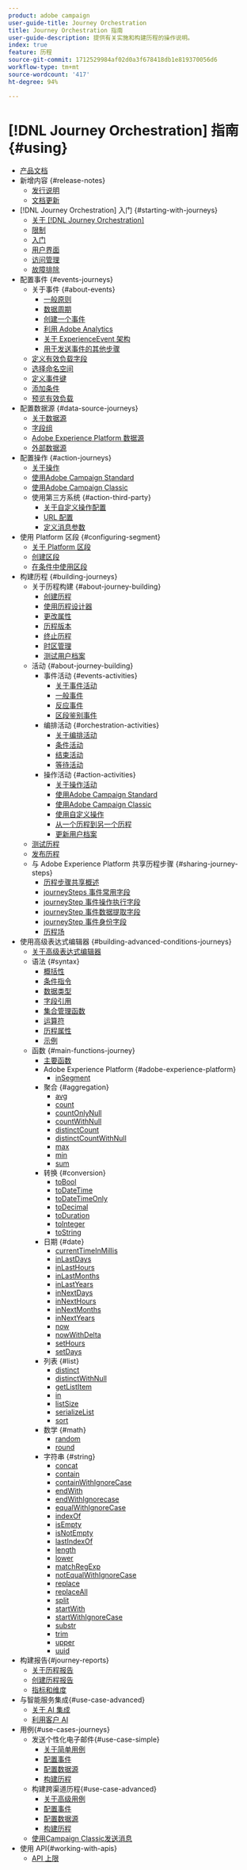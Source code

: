 ```yaml
---
product: adobe campaign
user-guide-title: Journey Orchestration
title: Journey Orchestration 指南
user-guide-description: 提供有关实施和构建历程的操作说明。
index: true
feature: 历程
source-git-commit: 1712529984af02d0a3f678418db1e819370056d6
workflow-type: tm+mt
source-wordcount: '417'
ht-degree: 94%

---
```



# [!DNL Journey Orchestration] 指南 {#using}

+ [产品文档](journey-orchestration-home.md)
+ 新增内容 {#release-notes}
   + [发行说明](using/release-notes/release-notes.md)
   + [文档更新](using/release-notes/documentation-updates.md)
+ [!DNL Journey Orchestration] 入门 {#starting-with-journeys}
   + [关于  [!DNL Journey Orchestration]](using/about/about-journey-orchestration.md)
   + [限制](using/about/limitations.md)
   + [入门](using/about/get-started.md)
   + [用户界面](using/about/user-interface.md)
   + [访问管理](using/about/access-management.md)
   + [故障排除](using/about/troubleshooting.md)
+ 配置事件 {#events-journeys}
   + 关于事件 {#about-events}
      + [一般原则](using/event/about-events.md)
      + [数据周期](using/event/about-data-cycle.md)
      + [创建一个事件](using/event/about-creating.md)
      + [利用 Adobe Analytics](using/event/about-analytics.md)
      + [关于 ExperienceEvent 架构](using/event/experience-event-schema.md)
      + [用于发送事件的其他步骤](using/event/additional-steps-to-send-events-to-journey-orchestration.md)
   + [定义有效负载字段](using/event/defining-the-payload-fields.md)
   + [选择命名空间](using/event/selecting-the-namespace.md)
   + [定义事件键](using/event/defining-the-event-key.md)
   + [添加条件](using/event/adding-a-condition.md)
   + [预览有效负载](using/event/previewing-the-payload.md)
+ 配置数据源 {#data-source-journeys}
   + [关于数据源](using/datasource/about-data-sources.md)
   + [字段组](using/datasource/field-groups.md)
   + [Adobe Experience Platform 数据源](using/datasource/adobe-experience-platform-data-source.md)
   + [外部数据源](using/datasource/external-data-sources.md)
+ 配置操作 {#action-journeys}
   + [关于操作](using/action/action.md)
   + [使用Adobe Campaign Standard](using/action/working-with-adobe-campaign.md)
   + [使用Adobe Campaign Classic](using/action/acc-action.md)
   + 使用第三方系统 {#action-third-party}
      + [关于自定义操作配置](using/action/about-custom-action-configuration.md)
      + [URL 配置](using/action/url-configuration.md)
      + [定义消息参数](using/action/defining-the-message-parameters.md)
+ 使用 Platform 区段 {#configuring-segment}
   + [关于 Platform 区段](using/segment/about-segments.md)
   + [创建区段](using/segment/creating-a-segment.md)
   + [在条件中使用区段](using/segment/using-a-segment.md)
+ 构建历程 {#building-journeys}
   + 关于历程构建 {#about-journey-building}
      + [创建历程](using/building-journeys/journey.md)
      + [使用历程设计器](using/building-journeys/using-the-journey-designer.md)
      + [更改属性](using/building-journeys/changing-properties.md)
      + [历程版本](using/building-journeys/journey-versions.md)
      + [终止历程](using/building-journeys/terminating-a-journey.md)
      + [时区管理](using/building-journeys/timezone-management.md)
      + [测试用户档案](using/building-journeys/creating-test-profiles.md)
   + 活动 {#about-journey-building}
      + 事件活动 {#events-activities}
         + [关于事件活动](using/building-journeys/event-activities.md)
         + [一般事件](using/building-journeys/general-events.md)
         + [反应事件](using/building-journeys/reaction-events.md)
         + [区段鉴别事件](using/building-journeys/segment-qualification-events.md)
      + 编排活动 {#orchestration-activities}
         + [关于编排活动](using/building-journeys/about-orchestration-activities.md)
         + [条件活动](using/building-journeys/condition-activity.md)
         + [结束活动](using/building-journeys/end-activity.md)
         + [等待活动](using/building-journeys/wait-activity.md)
      + 操作活动 {#action-activities}
         + [关于操作活动](using/building-journeys/about-action-activities.md)
         + [使用Adobe Campaign Standard](using/building-journeys/using-adobe-campaign-actions.md)
         + [使用Adobe Campaign Classic](using/building-journeys/using-adobe-campaign-classic.md)
         + [使用自定义操作](using/building-journeys/using-custom-actions.md)
         + [从一个历程到另一个历程](using/building-journeys/jump.md)
         + [更新用户档案](using/building-journeys/update-profiles.md)
   + [测试历程](using/building-journeys/testing-the-journey.md)
   + [发布历程](using/building-journeys/publishing-the-journey.md)
   + 与 Adobe Experience Platform 共享历程步骤 {#sharing-journey-steps}
      + [历程步骤共享概述](using/building-journeys/sharing-overview.md)
      + [journeySteps 事件常用字段](using/building-journeys/sharing-common-fields.md)
      + [journeyStep 事件操作执行字段](using/building-journeys/sharing-execution-fields.md)
      + [journeyStep 事件数据提取字段](using/building-journeys/sharing-fetch-fields.md)
      + [journeyStep 事件身份字段](using/building-journeys/sharing-identity-fields.md)
      + [历程场](using/building-journeys/sharing-journey-fields.md)
+ 使用高级表达式编辑器 {#building-advanced-conditions-journeys}
   + [关于高级表达式编辑器](using/expression/expressionadvanced.md)
   + 语法 {#syntax}
      + [概括性](using/expression/generalities.md)
      + [条件指令](using/expression/conditional-instruction.md)
      + [数据类型](using/expression/data-types.md)
      + [字段引用](using/expression/field-references.md)
      + [集合管理函数](using/expression/collection-management-functions.md)
      + [运算符](using/expression/operators.md)
      + [历程属性](using/expression/journey-properties.md)
      + [示例](using/expression/advanced-editor-use-cases.md)
   + 函数 {#main-functions-journey}
      + [主要函数](using/expression/functions.md)
      + Adobe Experience Platform {#adobe-experience-platform}
         + [inSegment](using/functions/functioninsegment.md)
      + 聚合 {#aggregation}
         + [avg](using/functions/functionavg.md)
         + [count](using/functions/functioncount.md)
         + [countOnlyNull](using/functions/functioncountonlynull.md)
         + [countWithNull](using/functions/functioncountwithnull.md)
         + [distinctCount](using/functions/functiondistinctcount.md)
         + [distinctCountWithNull](using/functions/functiondistinctcountwithnull.md)
         + [max](using/functions/functionmax.md)
         + [min](using/functions/functionmin.md)
         + [sum](using/functions/functionsum.md)
      + 转换 {#conversion}
         + [toBool](using/functions/functiontobool.md)
         + [toDateTime](using/functions/functiontodatetime.md)
         + [toDateTimeOnly](using/functions/functiontodatetimeonly.md)
         + [toDecimal](using/functions/functiontodecimal.md)
         + [toDuration](using/functions/functiontoduration.md)
         + [toInteger](using/functions/functiontointeger.md)
         + [toString](using/functions/functiontostring.md)
      + 日期 {#date}
         + [currentTime&#x200B;InMillis](using/functions/functioncurrenttimeinmillis.md)
         + [inLastDays](using/functions/functioninlastdays.md)
         + [inLastHours](using/functions/functioninlasthours.md)
         + [inLastMonths](using/functions/functioninlastmonths.md)
         + [inLastYears](using/functions/functioninlastyears.md)
         + [inNextDays](using/functions/functioninnextdays.md)
         + [inNextHours](using/functions/functioninnexthours.md)
         + [inNextMonths](using/functions/functioninnextmonths.md)
         + [inNextYears](using/functions/functioninnextyears.md)
         + [now](using/functions/functionnow.md)
         + [nowWithDelta](using/functions/functionnowwithdelta.md)
         + [setHours](using/functions/functionsethours.md)
         + [setDays](using/functions/functionsetdays.md)
      + 列表 {#list}
         + [distinct](using/functions/functiondistinct.md)
         + [distinctWithNull](using/functions/functiondistinctwithnull.md)
         + [getListItem](using/functions/functiongetlistitem.md)
         + [in](using/functions/functionin.md)
         + [listSize](using/functions/functionlistsize.md)
         + [serializeList](using/functions/functionserializelist.md)
         + [sort](using/functions/functionsort.md)
      + 数学 {#math}
         + [random](using/functions/functionrandom.md)
         + [round](using/functions/functionround.md)
      + 字符串 {#string}
         + [concat](using/functions/functionconcat.md)
         + [contain](using/functions/functioncontain.md)
         + [containWithIgnoreCase](using/functions/functioncontainwithignorecase.md)
         + [endWith](using/functions/functionendwith.md)
         + [endWithIgnorecase](using/functions/functionendwithignorecase.md)
         + [equalWithIgnoreCase](using/functions/functionequalignorecase.md)
         + [indexOf](using/functions/functionindexof.md)
         + [isEmpty](using/functions/functionisempty.md)
         + [isNotEmpty](using/functions/functionisnotempty.md)
         + [lastIndexOf](using/functions/functionlastindexof.md)
         + [length](using/functions/functionlength.md)
         + [lower](using/functions/functionlower.md)
         + [matchRegExp](using/functions/functionmatchregexp.md)
         + [notEqualWithIgnoreCase](using/functions/functionnotequalignorecase.md)
         + [replace](using/functions/functionreplace.md)
         + [replaceAll](using/functions/functionreplaceall.md)
         + [split](using/functions/functionsplit.md)
         + [startWith](using/functions/functionstartwith.md)
         + [startWithIgnoreCase](using/functions/functionstartwithignorecase.md)
         + [substr](using/functions/functionsubstr.md)
         + [trim](using/functions/functiontrim.md)
         + [upper](using/functions/functionupper.md)
         + [uuid](using/functions/functionuuid.md)
+ 构建报告{#journey-reports}
   + [关于历程报告](using/reporting/about-journey-reports.md)
   + [创建历程报告](using/reporting/creating-your-journey-reports.md)
   + [指标和维度](using/reporting/metrics-and-dimensions.md)
+ 与智能服务集成{#use-case-advanced}
   + [关于 AI 集成](using/ai-services/ai-services-overview.md)
   + [利用客户 AI](using/ai-services/leveraging-customer-ai.md)
+ 用例{#use-cases-journeys}
   + 发送个性化电子邮件{#use-case-simple}
      + [关于简单用例](using/usecase/about-the-simple-use-case.md)
      + [配置事件](using/usecase/configuring-the-event.md)
      + [配置数据源](using/usecase/configuring-the-data-source.md)
      + [构建历程](using/usecase/simple-uc-building-the-journey.md)
   + 构建跨渠道历程{#use-case-advanced}
      + [关于高级用例](using/usecase/about-the-advanced-use-case.md)
      + [配置事件](using/usecase/configuring-the-events.md)
      + [配置数据源](using/usecase/configuring-the-data-sources.md)
      + [构建历程](using/usecase/building-the-journey.md)
   + [使用Campaign Classic发送消息](using/usecase/campaign-classic-use-case.md)
+ 使用 API{#working-with-apis}
   + [API 上限](using/api/capping.md)
